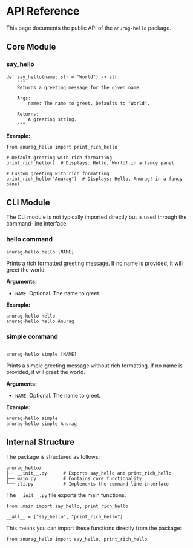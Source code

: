 # API Reference

This page documents the public API of the `anurag-hello` package.

## Core Module

### say_hello

```
def say_hello(name: str = "World") -> str:
    """
    Returns a greeting message for the given name.
    
    Args:
        name: The name to greet. Defaults to "World".
        
    Returns:
        A greeting string.
    """
```


**Example:**

```
from anurag_hello import print_rich_hello

# Default greeting with rich formatting
print_rich_hello()  # Displays: Hello, World! in a fancy panel

# Custom greeting with rich formatting
print_rich_hello("Anurag")  # Displays: Hello, Anurag! in a fancy panel
```

## CLI Module

The CLI module is not typically imported directly but is used through the command-line interface.

### hello command

```
anurag-hello hello [NAME]
```

Prints a rich formatted greeting message. If no name is provided, it will greet the world.

**Arguments:**

- `NAME`: Optional. The name to greet.


**Example:**
```
anurag-hello hello
anurag-hello hello Anurag

```

### simple command

```

anurag-hello simple [NAME]

```

Prints a simple greeting message without rich formatting. If no name is provided, it will greet the world.

**Arguments:**
- `NAME`: Optional. The name to greet.

**Example:**
```
anurag-hello simple
anurag-hello simple Anurag
```

## Internal Structure

The package is structured as follows:

```
anurag_hello/
├── __init__.py      # Exports say_hello and print_rich_hello
├── main.py          # Contains core functionality
└── cli.py           # Implements the command-line interface
```

The `__init__.py` file exports the main functions:

```
from .main import say_hello, print_rich_hello

__all__ = ["say_hello", "print_rich_hello"]
```

This means you can import these functions directly from the package:

```
from anurag_hello import say_hello, print_rich_hello
```